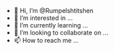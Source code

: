 - 👋 Hi, I’m @Rumpelshtitshen
- 👀 I’m interested in ...
- 🌱 I’m currently learning ...
- 💞️ I’m looking to collaborate on ...
- 📫 How to reach me ...

<!---
Rumpelshtitshen/Rumpelshtitshen is a ✨ special ✨ repository because its `README.md` (this file) appears on your GitHub profile.
You can click the Preview link to take a look at your changes.
--->
